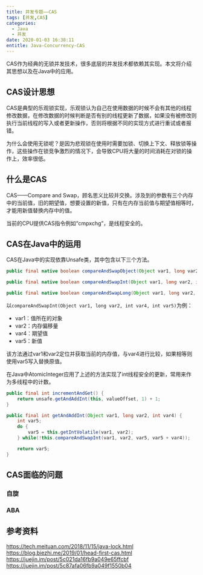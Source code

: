 ```yaml
---
title: 并发专题——CAS
tags: [并发,CAS]
categories:
  - Java
  - 并发
date: 2020-01-03 16:38:11
entitle: Java-Concurrency-CAS
---
```


CAS作为经典的无锁并发技术，很多底层的并发技术都依赖其实现。本文将介绍其思想以及在Java中的应用。

<!--more-->

## CAS设计思想

CAS是典型的乐观锁实现，乐观锁认为自己在使用数据的时候不会有其他的线程修改数据，在修改数据的时候判断是否有别的线程更新了数据，如果没有被修改则执行当前线程的写入或者更新操作，否则将根据不同的实现方式进行重试或者报错。

为什么会使用无锁呢？是因为悲观锁在使用时需要加锁、切换上下文、释放锁等操作，这些操作在锁竞争激烈的情况下，会导致CPU将大量的时间消耗在对锁的操作上，效率很低。

## 什么是CAS

CAS——Compare and Swap，顾名思义比较并交换。涉及到的参数有三个内存中的当前值，旧的期望值，想要设置的新值，只有在内存当前值与期望值相等时，才能用新值替换内存中的值。

当前的CPU提供CAS指令例如“cmpxchg”，是线程安全的。

## CAS在Java中的运用

CAS在Java中的实现依靠Unsafe类，其中包含以下三个方法。

```java
public final native boolean compareAndSwapObject(Object var1, long var2, Object var4, Object var5);

public final native boolean compareAndSwapInt(Object var1, long var2, int var4, int var5);

public final native boolean compareAndSwapLong(Object var1, long var2, long var4, long var6);
```

以`compareAndSwapInt(Object var1, long var2, int var4, int var5)`为例：

* var1：值所在的对象
* var2：内存偏移量
* var4：期望值
* var5：新值

该方法通过var1和var2定位并获取当前的内存值，与var4进行比较，如果相等则使用var5写入替换原值。

在Java中AtomicInteger应用了上述的方法实现了int线程安全的更新，常用来作为多线程中的计数。

```java
public final int incrementAndGet() {
    return unsafe.getAndAddInt(this, valueOffset, 1) + 1;
}
```

```java
public final int getAndAddInt(Object var1, long var2, int var4) {
    int var5;
    do {
        var5 = this.getIntVolatile(var1, var2);
    } while(!this.compareAndSwapInt(var1, var2, var5, var5 + var4));

    return var5;
}
```



## CAS面临的问题

### 自旋


### ABA



## 参考资料
<https://tech.meituan.com/2018/11/15/java-lock.html>
<https://blog.biezhi.me/2019/01/head-first-cas.html>
<https://juejin.im/post/5c021da16fb9a049e65ffcbf>
<https://juejin.im/post/5c87afa06fb9a049f1550b04>
